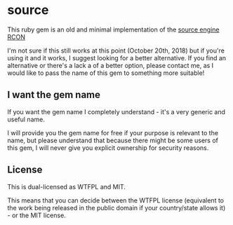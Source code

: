 # source
This ruby gem is an old and minimal implementation of the [source engine RCON](https://developer.valvesoftware.com/wiki/Source_RCON_Protocol)

I'm not sure if this still works at this point (October 20th, 2018) but if you're using it and it works, I suggest looking for a better alternative. If you find an alternative or there's a lack a of a better option, please contact me, as I would like to pass the name of this gem to something more suitable!

## I want the gem name
If you want the gem name I completely understand - it's a very generic and useful name.

I will provide you the gem name for free if your purpose is relevant to the name, but please understand that because there might be some users of this gem, I will never give you explicit ownership for security reasons.

## License
This is dual-licensed as WTFPL and MIT.

This means that you can decide between the WTFPL license (equivalent to the work being released in the public domain if your country/state allows it) - or the MIT license.
